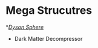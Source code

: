 **Mega Strucutres**
====================
*[*Dyson Sphere*](https://xis004.github.io/cse15l-lab-reports/dysonSphere.html)
* Dark Matter Decompressor
